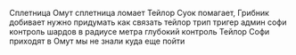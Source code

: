 Сплетница Омут
сплетница ломает Тейлор Суок помагает, Грибник добивает 
нужно придумать как связать тейлор трип тригер админ софи контроль шардов в радиусе метра глубокий контроль
Тейлор Софи приходят в Омут мы не знали куда еще пойти